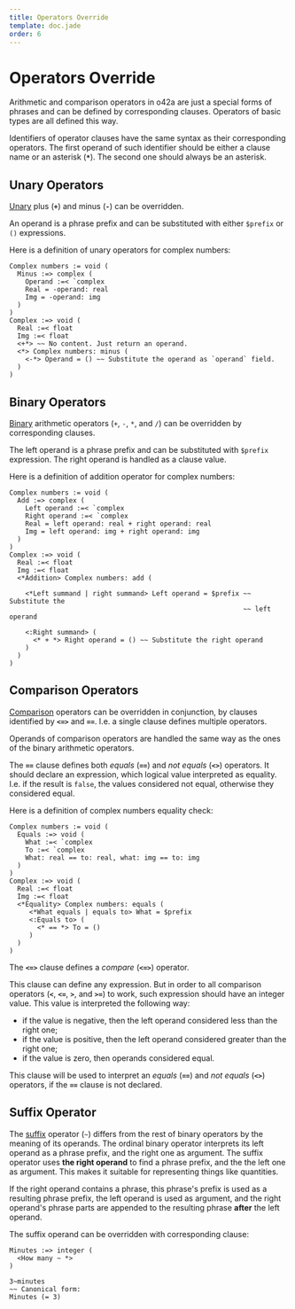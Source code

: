 ```yaml
---
title: Operators Override
template: doc.jade
order: 6
---
```


Operators Override
==================
<!--
Copyright (C) 2010-2013 Ruslan Lopatin.
Permission is granted to copy, distribute and/or modify this document
under the terms of the GNU Free Documentation License, Version 1.3
or any later version published by the Free Software Foundation;
with no Invariant Sections, no Front-Cover Texts, and no Back-Cover Texts.
A copy of the license is included in the section entitled "GNU
Free Documentation License".
-->

Arithmetic and comparison operators in o42a are just a special forms of phrases
and can be defined by corresponding clauses. Operators of basic types are all
defined this way.

Identifiers of operator clauses have the same syntax as their corresponding
operators. The first operand of such identifier should be either a clause name
or an asterisk (**`*`**). The second one should always be an asterisk.


Unary Operators
---------------

[Unary](/docs/expressions/unary.html) plus (**`+`**) and minus (**`-`**) can be
overridden.

An operand is a phrase prefix and can be substituted with either `$prefix` or
`()` expressions.

Here is a definition of unary operators for complex numbers:
```o42a
Complex numbers := void (
  Minus :=> complex (
    Operand :=< `complex
    Real = -operand: real
    Img = -operand: img
  )
)
Complex :=> void (
  Real :=< float
  Img :=< float
  <+*> ~~ No content. Just return an operand.
  <*> Complex numbers: minus (
    <-*> Operand = () ~~ Substitute the operand as `operand` field.
  )
)
```


Binary Operators
----------------

[Binary](/docs/expressions/binary.html) arithmetic operators (`+`, `-`, `*`, and
`/`) can be overridden by corresponding clauses.

The left operand is a phrase prefix and can be substituted with `$prefix`
expression. The right operand is handled as a clause value.

Here is a definition of addition operator for complex numbers:
```o42a
Complex numbers := void (
  Add :=> complex (
    Left operand :=< `complex
    Right operand :=< `complex
    Real = left operand: real + right operand: real
    Img = left operand: img + right operand: img
  )
)
Complex :=> void (
  Real :=< float
  Img :=< float
  <*Addition> Complex numbers: add (

    <*Left summand | right summand> Left operand = $prefix ~~ Substitute the
                                                           ~~ left operand

    <:Right summand> (
      <* + *> Right operand = () ~~ Substitute the right operand
    )
  )
)
```

 Comparison Operators
---------------------

[Comparison](/docs/expressions/binary.html) operators can be overridden in
conjunction, by clauses identified by **`<=>`** and **`==`**. I.e. a single
clause defines multiple operators.

Operands of comparison operators are handled the same way as the ones of the
binary arithmetic operators.

The **`==`** clause defines both _equals_ (**`==`**) and _not equals_ (**`<>`**)
operators. It should declare an expression, which logical value interpreted as
equality. I.e. if the result is `false`, the values considered not equal,
otherwise they considered equal.

Here is a definition of complex numbers equality check:
```o42a
Complex numbers := void (
  Equals :=> void (
    What :=< `complex
    To :=< `complex
    What: real == to: real, what: img == to: img
  )
)
Complex :=> void (
  Real :=< float
  Img :=< float
  <*Equality> Complex numbers: equals (
     <*What equals | equals to> What = $prefix
     <:Equals to> (
       <* == *> To = ()
     )
  )
)
```

The **`<=>`** clause defines a _compare_ (**`<=>`**) operator.

This clause can define any expression. But in order to all comparison operators
(**`<`**, **`<=`**, **`>`**, and **`>=`**) to work, such expression should have
an integer value. This value is interpreted the following way:

* if the value is negative, then the left operand considered less than the
  right one;
* if the value is positive, then the left operand considered greater than the
  right one;
* if the value is zero, then operands considered equal.

This clause will be used to interpret an _equals_ (**`==`**) and _not equals_
(**`<>`**) operators, if the **`==`** clause is not declared.


Suffix Operator
---------------

The [suffix](/docs/expressions/binary.html) operator (`~`) differs from the rest
of binary operators by the meaning of its operands. The ordinal binary operator
interprets its left operand as a phrase prefix, and the right one as argument.
The suffix operator uses __the right operand__ to find a phrase prefix, and the
the left one as argument. This makes it suitable for representing things like
quantities.

If the right operand contains a phrase, this phrase's prefix is used as a
resulting phrase prefix, the left operand is used as argument, and the right
operand's phrase parts are appended to the resulting phrase __after__ the left
operand.

The suffix operand can be overridden with corresponding clause:
```o42a
Minutes :=> integer (
  <How many ~ *>
)

3~minutes
~~ Canonical form:
Minutes (= 3)
```
